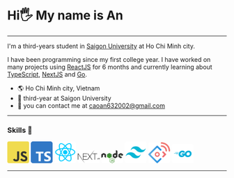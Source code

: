 <h1>Hi🖐️ My name is An</h1>
<hr/>
<p>I'm a third-years student in <a href="https://sgu.edu.vn/">Saigon University</a> at Ho Chi Minh city.</p>
<p>I have been programming since my first college year. I have worked on many projects using <a href="https://react.dev/">ReactJS</a> for 6 months and currently learning about <a href="https://www.typescriptlang.org/">TypeScript</a>, <a href="https://nextjs.org/">NextJS</a> and <a href="https://go.dev/">Go</a>.</p>

<ul>
<li>🌎 Ho Chi Minh city, Vietnam</li>
<li>🏫 third-year at Saigon University</li>
<li>📧 you can contact me at <a href = "mailto: caoan632002@gmail.com">caoan632002@gmail.com</a></li>
</ul>
<hr/>
<h3>Skills 💪</h3>
    <div style="diplay: flex; gap: 12px;">
    <img src="/assets/images/js.png"
         alt="Javascript"
        width="50"
        style="border-radius: 4px; display:inline-block;"
    >
    <img src="/assets/images/ts.png"
         alt="Javascript"
        width="50"
        style="border-radius: 4px; display:inline-block;"
    >
    <img src="/assets/images/reactjs.png"
         alt="ReactJS"
        width="50"
        style="border-radius: 4px; display:inline-block;"
    >
    <img src="/assets/images/nextjs.png"
         alt="NextJS"
        width="50"
        style="border-radius: 4px; display:inline-block;"
    >
    <img src="/assets/images/nodejs.png"
         alt="NodeJS"
        width="50"
        style="border-radius: 4px; display:inline-block;"
    >
    <img src="/assets/images/tailwind.png"
         alt="TailwindCSS"
        width="50"
        style="border-radius: 4px; display:inline-block;"
    >
    <img src="/assets/images/antdesign.png"
         alt="AntDesign"
        width="50"
        style="border-radius: 4px; display:inline-block;"
    >
    <img src="/assets/images/go.png"
         alt="goLang"
        width="50"
        style="border-radius: 4px; display:inline-block;"
    ></div>
<hr/>
